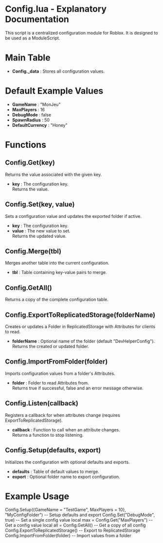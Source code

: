 
# Config.lua - Explanatory Documentation

This script is a centralized configuration module for Roblox. It is designed to be used as a ModuleScript.

# Main Table
- **Config._data** : Stores all configuration values.

# Default Example Values
- **GameName** : "MonJeu"  
- **MaxPlayers** : 16  
- **DebugMode** : false  
- **SpawnRadius** : 50  
- **DefaultCurrency** : "Honey"  

# Functions

## Config.Get(key)
Returns the value associated with the given key.  
- **key** : The configuration key.  
Returns the value.

## Config.Set(key, value)
Sets a configuration value and updates the exported folder if active.  
- **key** : The configuration key.  
- **value** : The new value to set.  
Returns the updated value.

## Config.Merge(tbl)
Merges another table into the current configuration.  
- **tbl** : Table containing key-value pairs to merge.

## Config.GetAll()
Returns a copy of the complete configuration table.

## Config.ExportToReplicatedStorage(folderName)
Creates or updates a Folder in ReplicatedStorage with Attributes for clients to read.  
- **folderName** : Optional name of the folder (default "DevHelperConfig").  
Returns the created or updated folder.

## Config.ImportFromFolder(folder)
Imports configuration values from a folder's Attributes.  
- **folder** : Folder to read Attributes from.  
Returns true if successful, false and an error message otherwise.

## Config.Listen(callback)
Registers a callback for when attributes change (requires ExportToReplicatedStorage).  
- **callback** : Function to call when an attribute changes.  
Returns a function to stop listening.

## Config.Setup(defaults, export)
Initializes the configuration with optional defaults and exports.  
- **defaults** : Table of default values to merge.  
- **export** : Optional folder name to export configuration.

# Example Usage
Config.Setup({GameName = "TestGame", MaxPlayers = 10}, "MyConfigFolder") -- Setup defaults and export
Config.Set("DebugMode", true) -- Set a single config value
local max = Config.Get("MaxPlayers") -- Get a config value
local all = Config.GetAll() -- Get a copy of all config
Config.ExportToReplicatedStorage() -- Export to ReplicatedStorage
Config.ImportFromFolder(folder) -- Import values from a folder
